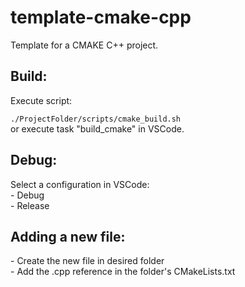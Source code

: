 <h1>template-cmake-cpp</h1>
Template for a CMAKE C++ project.
<h2>Build:</h2>
Execute script:

```./ProjectFolder/scripts/cmake_build.sh```<br>
or execute task "build_cmake" in VSCode.
<h2>Debug:</h2>
Select a configuration in VSCode:<br>
- Debug<br>
- Release
<h2>Adding a new file:</h2>
- Create the new file in desired folder<br>
- Add the .cpp reference in the folder's CMakeLists.txt

